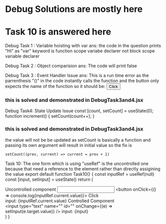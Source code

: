 # Debug Solutions are mostly here
# Task 10 is answered here
Debug Task 1 : Variable hoisting with var
ans:
    the code in the question prints 
    "Hi"
    as "var" keyword is function scope variabe declarer not block scope variable declarer

Debug Task 2 : Object comparision
ans:
    The code will print 
    false

Debug Task 3 : Event Handler Issue
ans: 
        This is a run time error as the parrenthesis "()" in the  code instantly calls the function and the button only expects the name of the function so it should be:
         <button onClick ={handleClick}>Click</button>

### this is solved and demonstrated in DebugTask3and4.jsx

Debug Task4: State Update Issue
const [count, setCount] = useState(0);
function increment() {
  setCount(count++);
}

### this is solved and demonstrated in DebugTask3and4.jsx

the value will not be be updated as setCount is basically a function and passing its own argument will result in initial value
so the fix is 
    
    setCount((prev, current) => current = prev + 1)

Task 10:
The one form which is using "useRef" is the uncontrolled one because that need a reference to the element rather than directly assigining the value
export default function Task10() {
    const inputRef = useRef(null)
    const [input, setInput] = useState()
  return (
    <div>
      Uncontrolled component
      <input type="text" name="" id="" ref={inputRef}/>
      <button onClick={() => console.log(inputRef.current.value)}> Click </button> <br />
      input: {inputRef.current.value}
    Controlled Component  
    <input type="text" name="" id="" onChange={(e) => setInput(e.target.value)} /> 
    input: {input}
    </div>
  )
}





